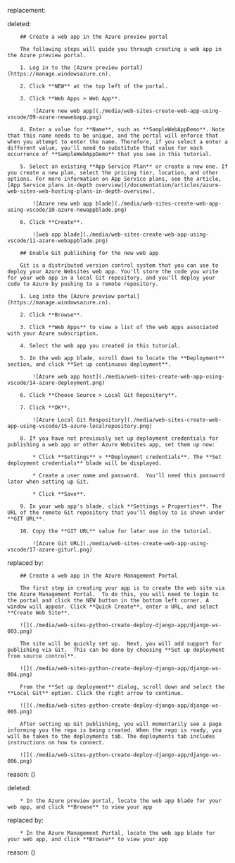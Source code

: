 replacement:

deleted:

		## Create a web app in the Azure preview portal
		
		The following steps will guide you through creating a web app in the Azure preview portal.
		
		1. Log in to the [Azure preview portal](https://manage.windowsazure.cn).
		
		2. Click **NEW** at the top left of the portal.
		
		3. Click **Web Apps > Web App**.
		
			![Azure new web app](./media/web-sites-create-web-app-using-vscode/09-azure-newwebapp.png)
		
		4. Enter a value for **Name**, such as **SampleWebAppDemo**. Note that this name needs to be unique, and the portal will enforce that when you attempt to enter the name. Therefore, if you select a enter a different value, you'll need to substitute that value for each occurrence of **SampleWebAppDemo** that you see in this tutorial. 
		
		5. Select an existing **App Service Plan** or create a new one. If you create a new plan, select the pricing tier, location, and other options. For more information on App Service plans, see the article, [App Service plans in-depth overview](/documentation/articles/azure-web-sites-web-hosting-plans-in-depth-overview).
		
			![Azure new web app blade](./media/web-sites-create-web-app-using-vscode/10-azure-newappblade.png)
		
		6. Click **Create**.
		
			![web app blade](./media/web-sites-create-web-app-using-vscode/11-azure-webappblade.png)
		
		## Enable Git publishing for the new web app
		
		Git is a distributed version control system that you can use to deploy your Azure Websites web app. You'll store the code you write for your web app in a local Git repository, and you'll deploy your code to Azure by pushing to a remote repository.   
		
		1. Log into the [Azure preview portal](https://manage.windowsazure.cn).
		
		2. Click **Browse**.
		
		3. Click **Web Apps** to view a list of the web apps associated with your Azure subscription.
		
		4. Select the web app you created in this tutorial.
		
		5. In the web app blade, scroll down to locate the **Deployment** section, and click **Set up continuous deployment**. 
		
			![Azure web app host](./media/web-sites-create-web-app-using-vscode/14-azure-deployment.png)
		
		6. Click **Choose Source > Local Git Repository**.
		
		7. Click **OK**.
		
			![Azure Local Git Respository](./media/web-sites-create-web-app-using-vscode/15-azure-localrepository.png)
		
		8. If you have not previously set up deployment credentials for publishing a web app or other Azure Websites app, set them up now:
		
			* Click **Settings** > **Deployment credentials**. The **Set deployment credentials** blade will be displayed.
		
			* Create a user name and password.  You'll need this password later when setting up Git.
		
			* Click **Save**.
		
		9. In your web app's blade, click **Settings > Properties**. The URL of the remote Git repository that you'll deploy to is shown under **GIT URL**.
		
		10. Copy the **GIT URL** value for later use in the tutorial.
		
			![Azure Git URL](./media/web-sites-create-web-app-using-vscode/17-azure-giturl.png)

replaced by:

		## Create a web app in the Azure Management Portal
		
		The first step in creating your app is to create the web site via the Azure Management Portal.  To do this, you will need to login to the portal and click the NEW button in the bottom left corner. A window will appear. Click **Quick Create**, enter a URL, and select **Create Web Site**.
		
		![](./media/web-sites-python-create-deploy-django-app/django-ws-003.png)
		
		The site will be quickly set up.  Next, you will add support for publishing via Git.  This can be done by choosing **Set up deployment from source control**.
		
		![](./media/web-sites-python-create-deploy-django-app/django-ws-004.png)
		
		From the **Set up deployment** dialog, scroll down and select the **Local Git** option. Click the right arrow to continue.
		
		![](./media/web-sites-python-create-deploy-django-app/django-ws-005.png)
		
		After setting up Git publishing, you will momentarily see a page informing you the repo is being created. When the repo is ready, you will be taken to the deployments tab. The deployments tab includes instructions on how to connect.  
		
		![](./media/web-sites-python-create-deploy-django-app/django-ws-006.png)

reason: ()

deleted:

		* In the Azure preview portal, locate the web app blade for your web app, and click **Browse** to view your app

replaced by:

		* In the Azure Management Portal, locate the web app blade for your web app, and click **Browse** to view your app

reason: ()

